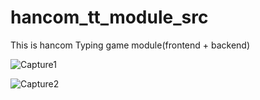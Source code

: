 # hancom_tt_module_src
This is hancom Typing game module(frontend + backend)


![Capture1](https://user-images.githubusercontent.com/37010899/142033834-d6eecbc3-5f87-4b05-b8ff-ee181c3fe491.PNG)


![Capture2](https://user-images.githubusercontent.com/37010899/142033856-d74e8f32-b52c-4f77-acf4-2e6aa07513b5.PNG)

